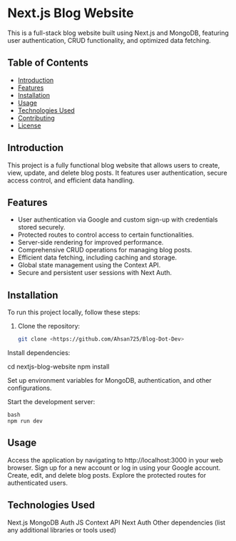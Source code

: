 # Next.js Blog Website

This is a full-stack blog website built using Next.js and MongoDB, featuring user authentication, CRUD functionality, and optimized data fetching.

## Table of Contents

- [Introduction](#introduction)
- [Features](#features)
- [Installation](#installation)
- [Usage](#usage)
- [Technologies Used](#technologies-used)
- [Contributing](#contributing)
- [License](#license)

## Introduction

This project is a fully functional blog website that allows users to create, view, update, and delete blog posts. It features user authentication, secure access control, and efficient data handling.

## Features

- User authentication via Google and custom sign-up with credentials stored securely.
- Protected routes to control access to certain functionalities.
- Server-side rendering for improved performance.
- Comprehensive CRUD operations for managing blog posts.
- Efficient data fetching, including caching and storage.
- Global state management using the Context API.
- Secure and persistent user sessions with Next Auth.

## Installation

To run this project locally, follow these steps:

1. Clone the repository:

   ```bash
   git clone <https://github.com/Ahsan725/Blog-Dot-Dev>


Install dependencies:



cd nextjs-blog-website
npm install


Set up environment variables for MongoDB, authentication, and other configurations.

Start the development server:

    bash
    npm run dev




## Usage
Access the application by navigating to http://localhost:3000 in your web browser.
Sign up for a new account or log in using your Google account.
Create, edit, and delete blog posts.
Explore the protected routes for authenticated users.

## Technologies Used
Next.js
MongoDB
Auth JS
Context API
Next Auth
Other dependencies (list any additional libraries or tools used)
